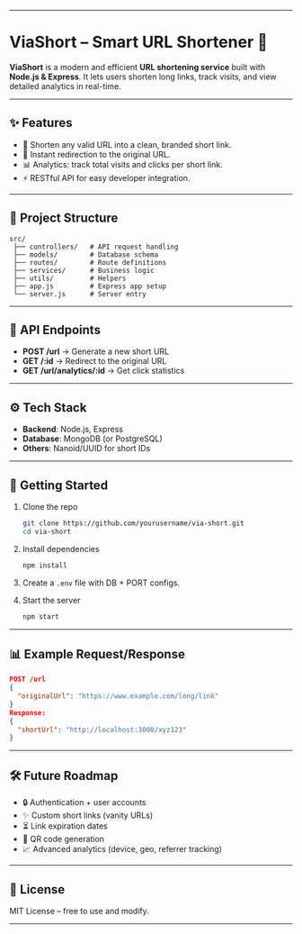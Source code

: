

---

# ViaShort – Smart URL Shortener 🚀

**ViaShort** is a modern and efficient **URL shortening service** built with **Node.js & Express**.
It lets users shorten long links, track visits, and view detailed analytics in real-time.

---

## ✨ Features

* 🔗 Shorten any valid URL into a clean, branded short link.
* 🚀 Instant redirection to the original URL.
* 📊 Analytics: track total visits and clicks per short link.
* ⚡ RESTful API for easy developer integration.

---

## 📂 Project Structure

```
src/
 ├── controllers/   # API request handling
 ├── models/        # Database schema
 ├── routes/        # Route definitions
 ├── services/      # Business logic
 ├── utils/         # Helpers
 ├── app.js         # Express app setup
 └── server.js      # Server entry
```

---

## 📡 API Endpoints

* **POST /url** → Generate a new short URL
* **GET /\:id** → Redirect to the original URL
* **GET /url/analytics/\:id** → Get click statistics

---

## ⚙️ Tech Stack

* **Backend**: Node.js, Express
* **Database**: MongoDB (or PostgreSQL)
* **Others**: Nanoid/UUID for short IDs

---

## 🚀 Getting Started

1. Clone the repo

   ```bash
   git clone https://github.com/yourusername/via-short.git
   cd via-short
   ```
2. Install dependencies

   ```bash
   npm install
   ```
3. Create a `.env` file with DB + PORT configs.
4. Start the server

   ```bash
   npm start
   ```

---

## 📊 Example Request/Response

```json
POST /url
{
  "originalUrl": "https://www.example.com/long/link"
}
Response:
{
  "shortUrl": "http://localhost:3000/xyz123"
}
```

---

## 🛠 Future Roadmap

* 🔒 Authentication + user accounts
* ✨ Custom short links (vanity URLs)
* ⏳ Link expiration dates
* 📱 QR code generation
* 📈 Advanced analytics (device, geo, referrer tracking)

---

## 📜 License

MIT License – free to use and modify.

---